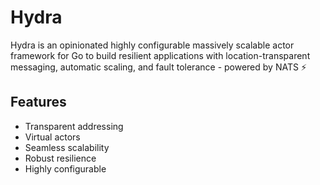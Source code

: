 # Hydra
Hydra is an opinionated highly configurable massively scalable actor framework for Go to build resilient applications with location-transparent messaging, automatic scaling, and fault tolerance - powered by NATS ⚡

## Features
- Transparent addressing
- Virtual actors
- Seamless scalability
- Robust resilience
- Highly configurable
